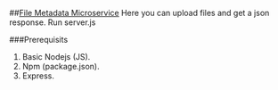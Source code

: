 ##[File Metadata Microservice](https://www.freecodecamp.org/learn/apis-and-microservices/apis-and-microservices-projects/file-metadata-microservice)
Here you can upload files and get a json response. Run server.js

###Prerequisits 
1) Basic Nodejs (JS).
2) Npm (package.json).
3) Express.


